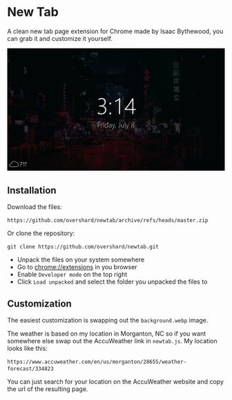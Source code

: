 # New Tab

A clean new tab page extension for Chrome made by Isaac Bythewood, you can grab
it and customize it yourself.

![Screenshot](screenshot.webp)


## Installation

Download the files:

    https://github.com/overshard/newtab/archive/refs/heads/master.zip

Or clone the repository:

    git clone https://github.com/overshard/newtab.git

- Unpack the files on your system somewhere
- Go to [chrome://extensions](chrome://extensions) in you browser
- Enable `Developer mode` on the top right
- Click `Load unpacked` and select the folder you unpacked the files to


## Customization

The easiest customization is swapping out the `background.webp` image.

The weather is based on my location in Morganton, NC so if you want somewhere
else swap out the AccuWeather link in `newtab.js`. My location looks like this:

    https://www.accuweather.com/en/us/morganton/28655/weather-forecast/334823

You can just search for your location on the AccuWeather website and copy the
url of the resulting page.
